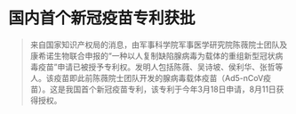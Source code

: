 
# 国内首个新冠疫苗专利获批

> 来自国家知识产权局的消息，由军事科学院军事医学研究院陈薇院士团队及康希诺生物联合申报的“一种以人复制缺陷腺病毒为载体的重组新型冠状病毒疫苗”申请已被授予专利权。发明人包括陈薇、吴诗坡、侯利华、张哲等人。该疫苗即此前陈薇院士团队开发的腺病毒载体疫苗（Ad5-nCoV疫苗）。这是我国首个新冠疫苗专利，该专利于今年3月18日申请，8月11日获得授权。
